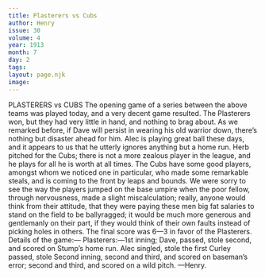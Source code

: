 ```yaml
---
title: Plasterers vs Cubs
author: Henry
issue: 30
volume: 4
year: 1913
month: 7
day: 2
tags:
layout: page.njk
image:
---
```

PLASTERERS vs CUBS    The opening game of a series between the above teams was played today, and a very decent game resulted. The Plasterers won, but they had very little in hand, and nothing to brag about. As we remarked before, if Dave will persist in wearing his old warrior down, there’s nothing but disaster ahead for him. Alec is playing great ball these days, and it appears to us that he utterly ignores anything but a home run. Herb pitched for the Cubs; there is not a more zealous player in the league, and he plays for all he is worth at all times. The Cubs have some good players, amongst whom we noticed one in particular, who made some remarkable steals, and is coming to the front by leaps and bounds. We were sorry to see the way the players jumped on the base umpire when the poor fellow, through nervousness, made a slight miscalculation; really, anyone would think from their attitude, that they were paying these men big fat salaries to stand on the field to be ballyragged; it would be much more generous and gentlemanly on their part, if they would think of their own faults instead of picking holes in others. The final score was 6—3 in favor of the Plasterers. Details of the game:— Plasterers:—1st inning; Dave, passed, stole second, and scored on Stump’s home run. Alec singled, stole the first Curley passed, stole Second inning, second and third, and scored on baseman’s error; second and third, and scored on a wild pitch. —Henry.    
